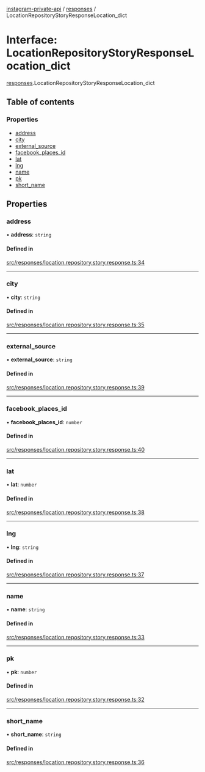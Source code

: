 [instagram-private-api](../../README.md) / [responses](../../modules/responses.md) / LocationRepositoryStoryResponseLocation_dict

# Interface: LocationRepositoryStoryResponseLocation\_dict

[responses](../../modules/responses.md).LocationRepositoryStoryResponseLocation_dict

## Table of contents

### Properties

- [address](LocationRepositoryStoryResponseLocation_dict.md#address)
- [city](LocationRepositoryStoryResponseLocation_dict.md#city)
- [external\_source](LocationRepositoryStoryResponseLocation_dict.md#external_source)
- [facebook\_places\_id](LocationRepositoryStoryResponseLocation_dict.md#facebook_places_id)
- [lat](LocationRepositoryStoryResponseLocation_dict.md#lat)
- [lng](LocationRepositoryStoryResponseLocation_dict.md#lng)
- [name](LocationRepositoryStoryResponseLocation_dict.md#name)
- [pk](LocationRepositoryStoryResponseLocation_dict.md#pk)
- [short\_name](LocationRepositoryStoryResponseLocation_dict.md#short_name)

## Properties

### address

• **address**: `string`

#### Defined in

[src/responses/location.repository.story.response.ts:34](https://github.com/Nerixyz/instagram-private-api/blob/b3351b9/src/responses/location.repository.story.response.ts#L34)

___

### city

• **city**: `string`

#### Defined in

[src/responses/location.repository.story.response.ts:35](https://github.com/Nerixyz/instagram-private-api/blob/b3351b9/src/responses/location.repository.story.response.ts#L35)

___

### external\_source

• **external\_source**: `string`

#### Defined in

[src/responses/location.repository.story.response.ts:39](https://github.com/Nerixyz/instagram-private-api/blob/b3351b9/src/responses/location.repository.story.response.ts#L39)

___

### facebook\_places\_id

• **facebook\_places\_id**: `number`

#### Defined in

[src/responses/location.repository.story.response.ts:40](https://github.com/Nerixyz/instagram-private-api/blob/b3351b9/src/responses/location.repository.story.response.ts#L40)

___

### lat

• **lat**: `number`

#### Defined in

[src/responses/location.repository.story.response.ts:38](https://github.com/Nerixyz/instagram-private-api/blob/b3351b9/src/responses/location.repository.story.response.ts#L38)

___

### lng

• **lng**: `string`

#### Defined in

[src/responses/location.repository.story.response.ts:37](https://github.com/Nerixyz/instagram-private-api/blob/b3351b9/src/responses/location.repository.story.response.ts#L37)

___

### name

• **name**: `string`

#### Defined in

[src/responses/location.repository.story.response.ts:33](https://github.com/Nerixyz/instagram-private-api/blob/b3351b9/src/responses/location.repository.story.response.ts#L33)

___

### pk

• **pk**: `number`

#### Defined in

[src/responses/location.repository.story.response.ts:32](https://github.com/Nerixyz/instagram-private-api/blob/b3351b9/src/responses/location.repository.story.response.ts#L32)

___

### short\_name

• **short\_name**: `string`

#### Defined in

[src/responses/location.repository.story.response.ts:36](https://github.com/Nerixyz/instagram-private-api/blob/b3351b9/src/responses/location.repository.story.response.ts#L36)
